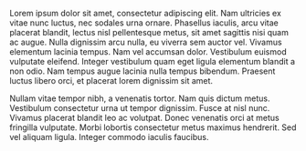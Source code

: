 Lorem ipsum dolor sit amet, consectetur adipiscing elit. Nam ultricies ex vitae nunc luctus, nec sodales urna ornare. Phasellus iaculis, arcu vitae placerat blandit, lectus nisl pellentesque metus, sit amet sagittis nisi quam ac augue. Nulla dignissim arcu nulla, eu viverra sem auctor vel. Vivamus elementum lacinia tempus. Nam vel accumsan dolor. Vestibulum euismod vulputate eleifend. Integer vestibulum quam eget ligula elementum blandit a non odio. Nam tempus augue lacinia nulla tempus bibendum. Praesent luctus libero orci, et placerat lorem dignissim sit amet.

Nullam vitae tempor nibh, a venenatis tortor. Nam quis dictum metus. Vestibulum consectetur urna ut tempor dignissim. Fusce at nisl nunc. Vivamus placerat blandit leo ac volutpat. Donec venenatis orci at metus fringilla vulputate. Morbi lobortis consectetur metus maximus hendrerit. Sed vel aliquam ligula. Integer commodo iaculis faucibus.
